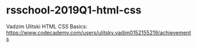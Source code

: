 # rsschool-2019Q1-html-css
Vadzim Ulitski HTML CSS Basics: https://www.codecademy.com/users/ulitsky.vadim0152155219/achievements
